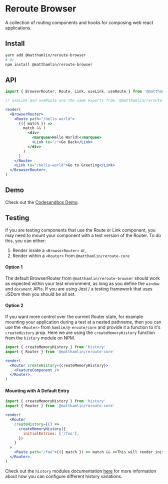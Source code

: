 # Reroute Browser

A collection of routing components and hooks for composing web react applications.

## Install

```sh
yarn add @matthamlin/reroute-browser
# Or
npm install @matthamlin/reroute-browser
```

## API

```jsx
import { BrowserRouter, Route, Link, useLink, useRoute } from '@matthamlin/reroute-browser'

// useLink and useRoute are the same exports from '@matthamlin/reroute-core'

render(
  <BrowserRouter>
    <Route path="/hello-world">
      {({ match }) =>
        match && (
          <div>
            <marquee>Hello World!</marquee>
            <Link to="/">Go Back</Link>
          </div>
        )
      }
    </Route>
    <Link to="/hello-world">Go to Greeting</Link>
  </BrowserRouter>,
)
```

## Demo

Check out the [Codesandbox Demo](https://codesandbox.io/s/n96xx2p4yp).

## Testing

If you are testing components that use the Route or Link component, you may need to mount your
component with a test version of the Router. To do this, you can either:

1. Render inside a `<BrowserRouter>` or,
2. Render within a `<Router>` from `@matthamlin/reroute-core`

#### Option 1

The default BrowserRouter from `@matthamlin/reroute-browser` should work as expected within your test
environment, as long as you define the `window` and `document` APIs. If you are using Jest / a
testing framework that uses JSDom then you should be all set.

#### Option 2

If you want more control over the current Router state, for example mounting your application during
a test at a nested pathname, then you can use the `<Router>` from `hamlim/@-eroute/core` and provide
it a function to it's `createHistory` prop. Here we are using the `createMemoryHistory` function
from the `history` module on NPM.

```jsx
import { createMemoryHistory } from 'history'
import { Router } from '@matthamlin/reroute-core'

render(
  <Router createHistory={createMemoryHistory}>
    <FeatureComponent />
  </Router>,
)
```

#### Mounting with A Default Entry

```jsx
import { createMemoryHistory } from 'history'
import { Router } from '@matthamlin/reroute-core'

render(
  <Router
    createHistory={() =>
      createMemoryHistory({
        initialEntries: ['/foo'],
      })
    }
  >
    <Route path="/foo">{({ match }) => match && <>This will render initially</>}</Route>
  </Router>,
)
```

Check out the `history` modules documentation [here](https://www.npmjs.com/package/history#usage)
for more information about how you can configure different history variations.
